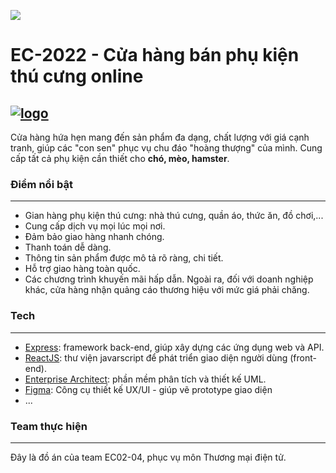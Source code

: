 <a href="https://www.ctdb.hcmus.edu.vn/vi/"><img src="https://www.ctdb.hcmus.edu.vn/wp-content/uploads/2015/10/logo.png" align="center"/></a>
# EC-2022 - Cửa hàng bán phụ kiện thú cưng online
[![logo](https://i.im.ge/2022/06/09/rkcKO9.png)](https://im.ge/i/rkcKO9)
-----------------
Cửa hàng hứa hẹn mang đến sản phẩm đa dạng, chất lượng với giá cạnh tranh, giúp các "con sen" phục vụ chu đáo "hoàng thượng" của mình.
Cung cấp tất cả phụ kiện cần thiết cho **chó, mèo, hamster**.

### Điểm nổi bật
-----------------
- Gian hàng phụ kiện thú cưng: nhà thú cưng, quần áo, thức ăn, đồ chơi,...
- Cung cấp dịch vụ mọi lúc mọi nơi.
- Đảm bảo giao hàng nhanh chóng.
- Thanh toán dễ dàng.
- Thông tin sản phẩm được mô tả rõ ràng, chi tiết.
- Hỗ trợ giao hàng toàn quốc.
- Các chương trình khuyến mãi hấp dẫn.
Ngoài ra, đối với doanh nghiệp khác, cửa hàng nhận quảng cáo thương hiệu với mức giá phải chăng.

### Tech
-----------------
- [Express](https://expressjs.com): framework back-end, giúp xây dựng các ứng dụng web và API.
- [ReactJS](https://reactjs.org): thư viện javarscript để phát triển giao diện người dùng (front-end).
- [Enterprise Architect](https://sparxsystems.com): phần mềm phân tích và thiết kế UML.
- [Figma](https://www.figma.com/): Công cụ thiết kế UX/UI - giúp vẽ prototype giao diện
- ...

### Team thực hiện
-----------------
Đây là đồ án của team EC02-04, phục vụ môn Thương mại điện tử.
